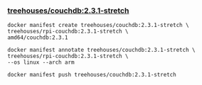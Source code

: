 ### [treehouses/couchdb:2.3.1-stretch](https://cloud.docker.com/u/treehouses/repository/docker/treehouses/couchdb/tags)
```
docker manifest create treehouses/couchdb:2.3.1-stretch \
treehouses/rpi-couchdb:2.3.1-stretch \
amd64/couchdb:2.3.1

docker manifest annotate treehouses/couchdb:2.3.1-stretch \
treehouses/rpi-couchdb:2.3.1-stretch \
--os linux --arch arm

docker manifest push treehouses/couchdb:2.3.1-stretch
```

